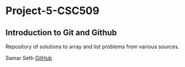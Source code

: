 # Project-5-CSC509
 
 ## Introduction to Git and Github
 
 Repository of solutions to array and list problems from various sources.
 
 Samar Seth 
 [GitHub](https://github.com/sseth18)
